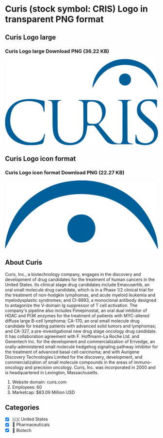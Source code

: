 # Curis (stock symbol: CRIS) Logo in transparent PNG format

## Curis Logo large

### Curis Logo large Download PNG (36.22 KB)

![Curis Logo large Download PNG (36.22 KB)](/img/orig/CRIS_BIG-4370ae76.png)

## Curis Logo icon format

### Curis Logo icon format Download PNG (22.27 KB)

![Curis Logo icon format Download PNG (22.27 KB)](/img/orig/CRIS-90a4a062.png)

## About Curis

Curis, Inc., a biotechnology company, engages in the discovery and development of drug candidates for the treatment of human cancers in the United States. Its clinical stage drug candidates include Emavusertib, an oral small molecule drug candidate, which is in a Phase 1/2 clinical trial for the treatment of non-hodgkin lymphomas, and acute myeloid leukemia and myelodysplastic syndromes; and CI-8993, a monoclonal antibody designed to antagonize the V-domain Ig suppressor of T cell activation. The company's pipeline also includes Fimepinostat, an oral dual inhibitor of HDAC and PI3K enzymes for the treatment of patients with MYC-altered diffuse large B-cell lymphoma; CA-170, an oral small molecule drug candidate for treating patients with advanced solid tumors and lymphomas; and CA-327, a pre-investigational new drug stage oncology drug candidate. It has collaboration agreement with F. Hoffmann-La Roche Ltd. and Genentech Inc. for the development and commercialization of Erivedge, an orally-administered small molecule hedgehog signaling pathway inhibitor for the treatment of advanced basal cell carcinoma; and with Aurigene Discovery Technologies Limited for the discovery, development, and commercialization of small molecule compounds in the areas of immuno-oncology and precision oncology. Curis, Inc. was incorporated in 2000 and is headquartered in Lexington, Massachusetts.

1. Website domain: curis.com
2. Employees: 60
3. Marketcap: $83.09 Million USD


## Categories
- [x] 🇺🇸 United States
- [x] 💊 Pharmaceuticals
- [x] 🧬 Biotech
